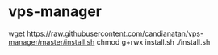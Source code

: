 # vps-manager
wget https://raw.githubusercontent.com/candianatan/vps-manager/master/install.sh
chmod g+rwx install.sh
./install.sh
